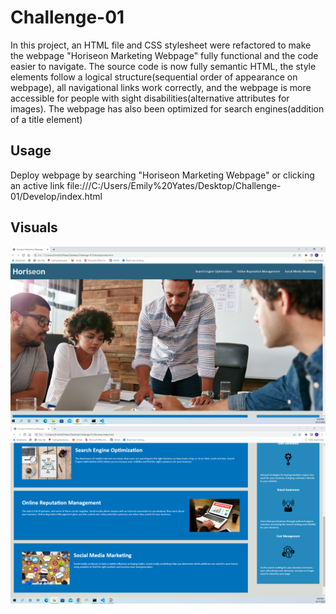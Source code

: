 # Challenge-01

In this project, an HTML file and CSS stylesheet were refactored to make the webpage "Horiseon Marketing Webpage" fully functional and the code easier to navigate. The source code is now fully semantic HTML, the style elements follow a logical structure(sequential order of appearance on webpage), all navigational links work correctly, and the webpage is more accessible for people with sight disabilities(alternative attributes for images). The webpage has also been optimized for search engines(addition of a title element)

## Usage

Deploy webpage by searching "Horiseon Marketing Webpage" or clicking an active link
file:///C:/Users/Emily%20Yates/Desktop/Challenge-01/Develop/index.html

## Visuals

![Deployed Webpage](/Challenge-01-Photos/Screenshot%202022-10-17%20215917.png)
![Deployed Webpage](/Challenge-01-Photos/Screenshot%202022-10-17%20215942.png)
